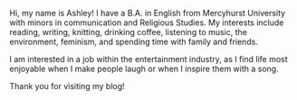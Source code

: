 Hi, my name is Ashley! I have a B.A. in English from Mercyhurst University with minors in communication and Religious Studies.
My interests include reading, writing, knitting, drinking coffee, listening to music, the environment, feminism, and spending time with family and friends.

I am interested in a job within the entertainment industry, as I find life most enjoyable when I make people laugh or when I inspire them with a song.

Thank you for visiting my blog!
